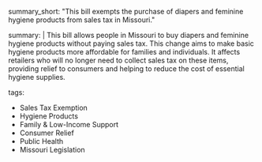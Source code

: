 summary_short: "This bill exempts the purchase of diapers and feminine hygiene products from sales tax in Missouri."

summary: |
  This bill allows people in Missouri to buy diapers and feminine hygiene products without paying sales tax. This change aims to make basic hygiene products more affordable for families and individuals. It affects retailers who will no longer need to collect sales tax on these items, providing relief to consumers and helping to reduce the cost of essential hygiene supplies.

tags:
  - Sales Tax Exemption
  - Hygiene Products
  - Family & Low-Income Support
  - Consumer Relief
  - Public Health
  - Missouri Legislation
